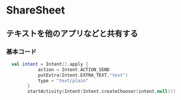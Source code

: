 # ShareSheet

## テキストを他のアプリなどと共有する

### 基本コード

```kotlin
  val intent = Intent().apply {
            action = Intent.ACTION_SEND
            putExtra(Intent.EXTRA_TEXT,"test")
            type = "text/plain"
        }
        startActivity(Intent(Intent.createChooser(intent,null)))
```
